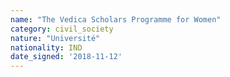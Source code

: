 ```yaml
---
name: "The Vedica Scholars Programme for Women"
category: civil_society
nature: "Université"
nationality: IND
date_signed: '2018-11-12'
---
```

    